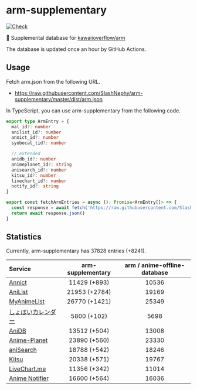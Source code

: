 # arm-supplementary

[![Check](https://github.com/SlashNephy/arm-supplementary/actions/workflows/check-node.yml/badge.svg)](https://github.com/SlashNephy/arm-supplementary/actions/workflows/check-node.yml)

💊 Supplemental database for [kawaiioverflow/arm](https://github.com/kawaiioverflow/arm)

The database is updated once an hour by GitHub Actions.

## Usage

Fetch arm.json from the following URL.

- https://raw.githubusercontent.com/SlashNephy/arm-supplementary/master/dist/arm.json

In TypeScript, you can use arm-supplementary from the following code.

```TypeScript
export type ArmEntry = {
  mal_id?: number
  anilist_id?: number
  annict_id?: number
  syobocal_tid?: number

  // extended
  anidb_id?: number
  animeplanet_id?: string
  anisearch_id?: number
  kitsu_id?: number
  livechart_id?: number
  notify_id?: string
}

export const fetchArmEntries = async (): Promise<ArmEntry[]> => {
  const response = await fetch('https://raw.githubusercontent.com/SlashNephy/arm-supplementary/master/dist/arm.json')
  return await response.json()
}
```

## Statistics

Currently, arm-supplementary has 37828 entries (+8241).

| Service                                     | arm-supplementary | arm / anime-offline-database |
| :------------------------------------------ | :---------------: | :--------------------------: |
| [Annict](https://annict.com)                |   11429 (+893)    |            10536             |
| [AniList](https://anilist.co)               |   21953 (+2784)   |            19169             |
| [MyAnimeList](https://myanimelist.net)      |   26770 (+1421)   |            25349             |
| [しょぼいカレンダー](https://cal.syoboi.jp) |    5800 (+102)    |             5698             |
| [AniDB](https://anidb.net)                  |   13512 (+504)    |            13008             |
| [Anime-Planet](https://anime-planet.com)    |   23890 (+560)    |            23330             |
| [aniSearch](https://anisearch.com)          |   18788 (+542)    |            18246             |
| [Kitsu](https://kitsu.io)                   |   20338 (+571)    |            19767             |
| [LiveChart.me](https://livechart.me)        |   11356 (+342)    |            11014             |
| [Anime Notifier](https://notify.moe)        |   16600 (+564)    |            16036             |
